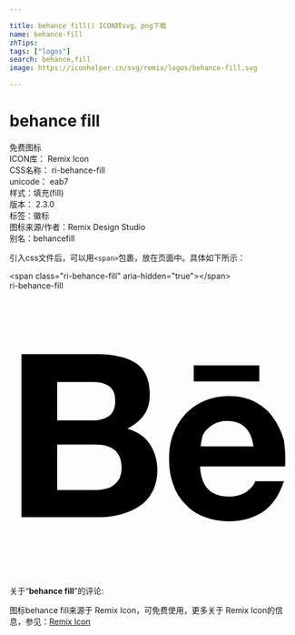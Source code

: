 ```yaml
---

title: behance fill() ICON转svg、png下载
name: behance-fill
zhTips: 
tags: ["logos"]
search: behance,fill
image: https://iconhelper.cn/svg/remix/logos/behance-fill.svg

---
```


# behance fill  <small style="font-size: 60%;font-weight: 100"></small>


<div class="detail-page">
<p>
<span><span class="badge-success badge">免费图标</span> </span>
<br/>
<span>
ICON库：
<span class="badge-secondary badge">Remix Icon</span> 
</span>
<br/>
<span>
CSS名称：
<span class="badge-secondary badge">ri-behance-fill</span> 
</span>
<br/>
<span>
unicode：
<span class="badge-secondary badge">eab7</span> 
<copy-btn content='eab7' btn-title=""></copy-btn>
<copy-btn :content='String.fromCodePoint(parseInt("eab7", 16))' btn-title="复制U"></copy-btn>
</span><br/><span>样式：<span class="badge-light badge">填充(fill)</span></span>
<br/>
<span>
版本：
<span class="badge-secondary badge">2.3.0</span> 
</span><br/><span>标签：<span class="badge-light badge"><router-link to="/tags/logos.html">徽标</router-link></span></span>
<br/>
<span>图标来源/作者：<span class="badge-light badge">Remix Design Studio</span></span> 
<br/>
<span>别名：<span class="badge-light badge">behance</span><span class="badge-light badge">fill</span></span><br/>
</p>
</div>
<div class="alert alert-dark">
  <i class="ri-behance-fill ri-xs"></i>
  <i class="ri-behance-fill ri-sm"></i>
  <i class="ri-behance-fill ri-lg"></i>
  <i class="ri-behance-fill ri-2x"></i>
  <i class="ri-behance-fill ri-3x"></i>
  <i class="ri-behance-fill ri-5x"></i>
  <i class="ri-behance-fill ri-7x"></i>
</div>
<div>
  <p>引入css文件后，可以用<code>&lt;span&gt;</code>包裹，放在页面中。具体如下所示：    
  </p>
  <div class="alert alert-primary" style="font-size: 14px">
    &lt;span class="ri-behance-fill" aria-hidden="true"&gt;&lt;/span&gt;
    <copy-btn content='<span class="ri-behance-fill" aria-hidden="true"></span>'></copy-btn>
  </div>
  <div class="alert alert-secondary">
    <i class="ri-behance-fill"
    style="font-size: 24px"
    aria-hidden="true"></i> ri-behance-fill
    <copy-btn content="ri-behance-fill" btn-title="复制图标名称"></copy-btn>
  </div>
</div>
<div id="svg" class="svg-wrap">
<svg xmlns="http://www.w3.org/2000/svg" viewBox="0 0 24 24">
    <g>
        <path fill="none" d="M0 0h24v24H0z"/>
        <path fill-rule="nonzero" d="M7.443 5.35c.639 0 1.23.05 1.77.198a3.83 3.83 0 0 1 1.377.544c.394.247.689.594.885 1.039.197.445.295.99.295 1.583 0 .693-.147 1.286-.491 1.731-.295.446-.787.841-1.377 1.138.836.248 1.475.693 1.868 1.286.394.594.64 1.336.64 2.177 0 .693-.148 1.286-.394 1.781-.246.495-.639.94-1.082 1.237a5.078 5.078 0 0 1-1.573.692c-.59.149-1.18.248-1.77.248H1V5.35h6.443zm-.394 5.54c.541 0 .984-.148 1.328-.395.344-.247.492-.693.492-1.237 0-.297-.05-.594-.148-.791-.098-.198-.246-.347-.442-.495-.197-.099-.394-.198-.64-.247-.246-.05-.491-.05-.787-.05H4v3.216h3.05zm.148 5.838c.295 0 .59-.05.836-.099a1.72 1.72 0 0 0 .688-.297 1.76 1.76 0 0 0 .492-.544c.098-.247.197-.544.197-.89 0-.693-.197-1.188-.59-1.534-.394-.297-.935-.445-1.574-.445H4v3.81h3.197zm9.492-.05c.393.396.983.594 1.77.594.541 0 1.033-.148 1.426-.395.394-.297.64-.594.738-.891h2.41c-.394 1.187-.984 2.028-1.77 2.572-.788.495-1.722.792-2.853.792a5.753 5.753 0 0 1-2.115-.396 3.93 3.93 0 0 1-1.574-1.088 3.93 3.93 0 0 1-.983-1.633c-.246-.643-.345-1.335-.345-2.127 0-.742.099-1.434.345-2.078a5.34 5.34 0 0 1 1.032-1.682c.443-.445.984-.84 1.574-1.088a5.49 5.49 0 0 1 2.066-.396c.836 0 1.574.149 2.213.495.64.346 1.131.742 1.525 1.336a6.01 6.01 0 0 1 .885 1.88c.098.692.147 1.385.098 2.176H16c0 .792.295 1.534.689 1.93zm3.098-5.194c-.344-.346-.885-.544-1.525-.544-.442 0-.787.099-1.082.247-.295.149-.491.347-.688.545a1.322 1.322 0 0 0-.344.692c-.05.248-.099.445-.099.643h4.426c-.098-.742-.344-1.236-.688-1.583zM15.459 6.29h5.508v1.336H15.46V6.29z"/>
    </g>
</svg>

</div>
<detail full-name='ri-behance-fill'></detail>  
<div class="icon-detail__container">
<p>关于“<b>behance fill</b>”的评论:</p>
</div>
<Vssue title="关于“behance fill”的评论" />    
<div><p>图标behance fill来源于 Remix Icon，可免费使用，更多关于  Remix Icon的信息，参见：<a target="_blank" href="https://iconhelper.cn/remix.html">Remix Icon</a>
</p></div>
